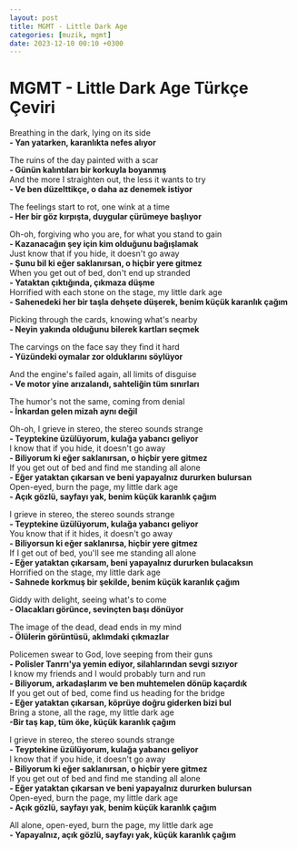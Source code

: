 ```yaml
---
layout: post
title: MGMT - Little Dark Age
categories: [muzik, mgmt]
date: 2023-12-10 00:10 +0300
---
```


# MGMT - Little Dark Age Türkçe Çeviri


Breathing in the dark, lying on its side <br>
**- Yan yatarken, karanlıkta nefes alıyor**

The ruins of the day painted with a scar <br>
**- Günün kalıntıları bir korkuyla boyanmış <br>**
And the more I straighten out, the less it wants to try <br>
**- Ve ben düzelttikçe, o daha az denemek istiyor**

The feelings start to rot, one wink at a time <br>
**- Her bir  göz kırpışta, duygular çürümeye başlıyor**

Oh-oh, forgiving who you are, for what you stand to gain <br>
**- Kazanacağın şey için kim olduğunu bağışlamak <br>**
Just know that if you hide, it doesn't go away <br>
**- Şunu bil ki eğer saklanırsan, o hiçbir yere gitmez <br>**
When you get out of bed, don't end up stranded <br>
**- Yataktan çıktığında, çıkmaza düşme <br>**
Horrified with each stone on the stage, my little dark age <br>
**- Sahenedeki her bir taşla dehşete düşerek, benim küçük karanlık çağım**

Picking through the cards, knowing what's nearby <br>
**- Neyin yakında olduğunu bilerek kartları seçmek**

The carvings on the face say they find it hard <br>
**- Yüzündeki oymalar zor olduklarını söylüyor**

And the engine's failed again, all limits of disguise <br>
**- Ve motor yine arızalandı, sahteliğin tüm sınırları**

The humor's not the same, coming from denial <br>
**- İnkardan gelen mizah aynı değil**

Oh-oh, I grieve in stereo, the stereo sounds strange <br>
**- Teyptekine üzülüyorum, kulağa yabancı geliyor <br>**
I know that if you hide, it doesn't go away <br>
**- Biliyorum ki eğer saklanırsan, o hiçbir yere gitmez <br>**
If you get out of bed and find me standing all alone <br>
**- Eğer yataktan çıkarsan ve beni yapayalnız dururken bulursan <br>**
Open-eyed, burn the page, my little dark age <br>
**- Açık gözlü, sayfayı yak, benim küçük karanlık çağım**

I grieve in stereo, the stereo sounds strange <br>
**- Teyptekine üzülüyorum, kulağa yabancı geliyor <br>**
You know that if it hides, it doesn't go away <br>
**- Biliyorsun ki eğer saklanırsa, hiçbir yere gitmez <br>**
If I get out of bed, you'll see me standing all alone <br>
**- Eğer yataktan çıkarsam, beni yapayalnız dururken bulacaksın <br>**
Horrified on the stage, my little dark age <br>
**- Sahnede korkmuş bir şekilde, benim küçük karanlık çağım**

Giddy with delight, seeing what's to come <br>
**- Olacakları görünce, sevinçten başı dönüyor**

The image of the dead, dead ends in my mind <br>
**- Ölülerin görüntüsü, aklımdaki çıkmazlar <br>**

Policemen swear to God, love seeping from their guns <br>
**- Polisler Tanrrı'ya yemin ediyor, silahlarından sevgi sızıyor <br>**
I know my friends and I would probably turn and run <br>
**- Biliyorum, arkadaşlarım ve ben muhtemelen dönüp kaçardık <br>**
If you get out of bed, come find us heading for the bridge <br>
**- Eğer yataktan çıkarsan, köprüye doğru giderken bizi bul <br>**
Bring a stone, all the rage, my little dark age <br>
**-Bir taş kap, tüm öke, küçük karanlık çağım <br>**

I grieve in stereo, the stereo sounds strange <br>
**- Teyptekine üzülüyorum, kulağa yabancı geliyor <br>**
I know that if you hide, it doesn't go away <br>
**- Biliyorum ki eğer saklanırsan, o hiçbir yere gitmez <br>**
If you get out of bed and find me standing all alone <br>
**- Eğer yataktan çıkarsan ve beni yapayalnız dururken bulursan <br>**
Open-eyed, burn the page, my little dark age <br>
**- Açık gözlü, sayfayı yak, benim küçük karanlık çağım**

All alone, open-eyed, burn the page, my little dark age <br>
**- Yapayalnız, açık gözlü, sayfayı yak, küçük karanlık çağım**
